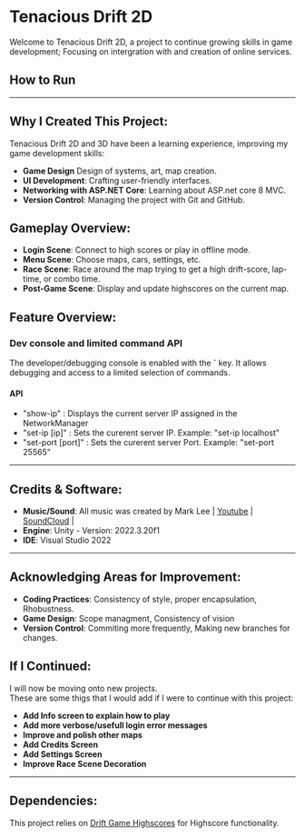 # Tenacious Drift 2D

Welcome to Tenacious Drift 2D, a project to continue growing skills in game development; Focusing on intergration with and creation of online services.<br>

## How to Run

---

## Why I Created This Project:

Tenacious Drift 2D and 3D have been a learning experience, improving my game development skills:

- **Game Design** Design of systems, art, map creation.
- **UI Development**: Crafting user-friendly interfaces.
- **Networking with ASP.NET Core**: Learning about ASP.net core 8 MVC.
- **Version Control**: Managing the project with Git and GitHub.


## Gameplay Overview:

- **Login Scene**: Connect to high scores or play in offline mode.
- **Menu Scene**: Choose maps, cars, settings, etc.
- **Race Scene**: Race around the map trying to get a high drift-score, lap-time, or combo time.
- **Post-Game Scene**: Display and update highscores on the current map.


## Feature Overview:

### Dev console and limited command API

The developer/debugging console is enabled with the **`** key.  It allows debugging and access to a limited selection of commands.

#### API
  - "show-ip"  :  Displays the current server IP assigned in the NetworkManager
  - "set-ip [ip]"  :  Sets the curerent server IP. Example: "set-ip localhost"
  - "set-port [port]"  : Sets the curerent server Port. Example: "set-port 25565"
 
---

## Credits & Software:

 - **Music/Sound**: All music was created by Mark Lee | [Youtube](https://www.youtube.com/@Markjameslee) | [SoundCloud](https://soundcloud.com/charkmomiak) |
 - **Engine**: Unity - Version: 2022.3.20f1
 - **IDE**: Visual Studio 2022 

---

## Acknowledging Areas for Improvement:

- **Coding Practices**: Consistency of style, proper encapsulation, Rhobustness.
- **Game Design**: Scope managment, Consistency of vision
- **Version Control**: Commiting more frequently, Making new branches for changes. 


## If I Continued:

I will now be moving onto new projects.<br>
These are some thigs that I would add if I were to continue with this project:

- **Add Info screen to explain how to play**
- **Add more verbose/usefull login error messages**
- **Improve and polish other maps**
- **Add Credits Screen**
- **Add Settings Screen**
- **Improve Race Scene Decoration**

--- 

## Dependencies:

This project relies on [Drift Game Highscores](https://github.com/AsteaFrostweb/2DDriftGameHighscores) for Highscore functionality.

